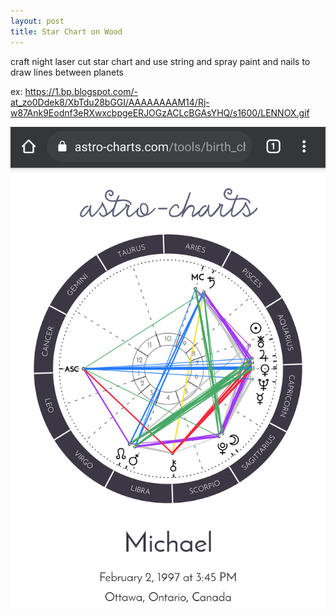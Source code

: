 ```yaml
---
layout: post
title: Star Chart on Wood
---
```


craft night laser cut star chart and use string and spray paint
and nails to draw lines between planets

ex: https://1.bp.blogspot.com/-at_zo0Ddek8/XbTdu28bGGI/AAAAAAAAM14/Rj-w87Ank9Eodnf3eRXwxcbpgeERJOGzACLcBGAsYHQ/s1600/LENNOX.gif

![Astrology Chart](/assets/img/astro-chart.png)
